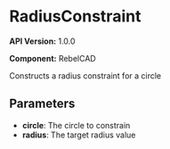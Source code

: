 # RadiusConstraint

**API Version:** 1.0.0

**Component:** RebelCAD

Constructs a radius constraint for a circle

## Parameters

- **circle**: The circle to constrain
- **radius**: The target radius value

